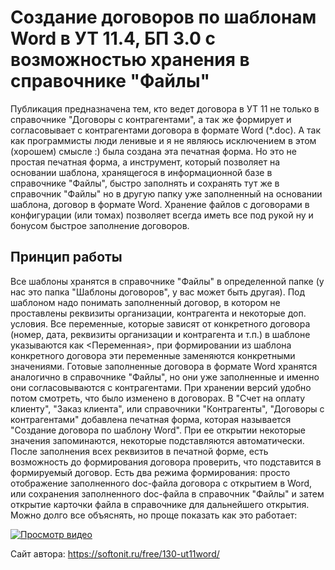 # Создание договоров по шаблонам Word в УТ 11.4, БП 3.0 с возможностью хранения в справочнике "Файлы"
Публикация предназначена тем, кто ведет договора в УТ 11 не только в справочнике "Договоры с контрагентами", а так же формирует и согласовывает с контрагентами договора в формате Word (\*.doc). А так как программисты люди ленивые и я не являюсь исключением в этом (хорошем) смысле :) была создана эта печатная форма. Но это не простая печатная форма, а инструмент, который позволяет на основании шаблона, хранящегося в информационной базе в справочнике "Файлы", быстро заполнять и сохранять тут же в справочник "Файлы" но в другую папку уже заполненный на основании шаблона, договор в формате Word.
Хранение файлов с договорами в конфигурации (или томах) позволяет всегда иметь все под рукой ну и бонусом быстрое заполнение договоров.

## Принцип работы
Все шаблоны хранятся в справочнике "Файлы" в определенной папке (у нас это папка "Шаблоны договоров", у вас может быть другая). Под шаблоном надо понимать заполненный договор, в котором не проставлены реквизиты организации, контрагента и некоторые доп. условия. Все переменные, которые зависят от конкретного договора (номер, дата, реквизиты организации и контрагента и т.п.) в шаблоне указываются как <Переменная>, при формировании из шаблона конкретного договора эти переменные заменяются конкретными значениями.
Готовые заполненные договора в формате Word хранятся аналогично в справочнике "Файлы", но они уже заполненные и именно они согласовываются с контрагентами. При хранении версий удобно потом смотреть, что было изменено в договорах.
В "Счет на оплату клиенту", "Заказ клиента", или справочники "Контрагенты", "Договоры с контрагентами" добавлена печатная форма, которая называется "Создание договора по шаблону Word". При ее открытии некоторые значения запоминаются, некоторые подставляются автоматически.
После заполнения всех реквизитов в печатной форме, есть возможность до формирования договора проверить, что подставится в формируемый договор.
Есть два режима формирования: просто отображение заполненного doc-файла договора с открытием в Word, или сохранения заполненного doc-файла в справочник "Файлы" и затем открытие карточки файла в справочнике для дальнейшего открытия.
Можно долго все объяснять, но проще показать как это работает:

[![Просмотр видео](https://img.youtube.com/vi/ecAVtlTUArs/maxresdefault.jpg)](https://youtu.be/ecAVtlTUArs)

Сайт автора: https://softonit.ru/free/130-ut11word/
